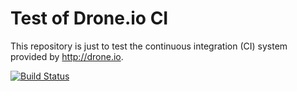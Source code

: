 # Test of Drone.io CI

This repository is just to test the continuous integration (CI) system provided by http://drone.io.

[![Build Status](https://drone.io/github.com/kuhess/try-drone.io/status.png)](https://drone.io/github.com/kuhess/try-drone.io/latest)
